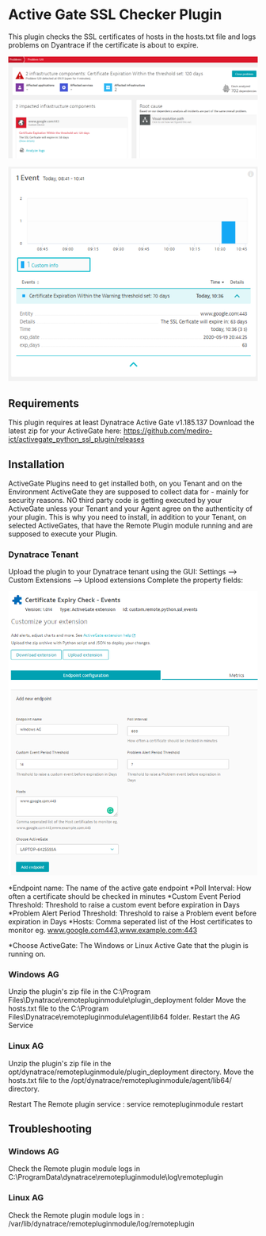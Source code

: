 # Active Gate SSL Checker Plugin

This plugin checks the SSL certificates of hosts in the hosts.txt file and logs problems on Dyantrace if the certificate is about to expire.

![SSLCert](/images/problem.png)

![SSLCert](/images/custom_event.png)

## Requirements
This plugin requires at least Dynatrace Active Gate v1.185.137
Download the latest zip for your ActiveGate here: https://github.com/mediro-ict/activegate_python_ssl_plugin/releases

## Installation
ActiveGate Plugins need to get installed both, on you Tenant and on the Environment ActiveGate they are supposed to collect data for - mainly for security reasons. NO third party code is getting executed by your ActiveGate unless your Tenant and your Agent agree on the authenticity of your plugin.
This is why you need to install, in addition to your Tenant, on selected ActiveGates, that have the Remote Plugin module running and are supposed to execute your Plugin.

 ### Dynatrace Tenant
Upload the plugin to your Dynatrace tenant using the GUI: Settings --> Custom Extensions --> Uplood extensions
 Complete the property fields:
 
 ![SSLCert](/images/plugin_conf.png)

 *Endpoint name: The name of the active gate endpoint
 *Poll Interval: How often a certificate should be checked in minutes
 *Custom Event Period Threshold: Threshold to raise a custom event before expiration in Days
 *Problem Alert Period Threshold: Threshold to raise a Problem event before expiration in Days
 *Hosts: Comma seperated list of the Host certificates to monitor eg. www.google.com443,www.example.com:443

 *Choose ActiveGate: The Windows or Linux Active Gate that the plugin is running on.

 ### Windows AG
 Unzip the plugin's zip file in the C:\Program Files\Dynatrace\remotepluginmodule\plugin_deployment folder
 Move the hosts.txt file to the C:\Program Files\Dynatrace\remotepluginmodule\agent\lib64  folder.
 Restart the AG Service

 ### Linux AG 
 Unzip the plugin's zip file in the opt/dynatrace/remotepluginmodule/plugin_deployment directory.
 Move the hosts.txt file to the /opt/dynatrace/remotepluginmodule/agent/lib64/ directory.

 Restart The Remote plugin service : service remotepluginmodule restart


## Troubleshooting

### Windows AG
Check the Remote plugin module logs in C:\ProgramData\dynatrace\remotepluginmodule\log\remoteplugin

### Linux AG
Check the Remote plugin module logs in : /var/lib/dynatrace/remotepluginmodule/log/remoteplugin